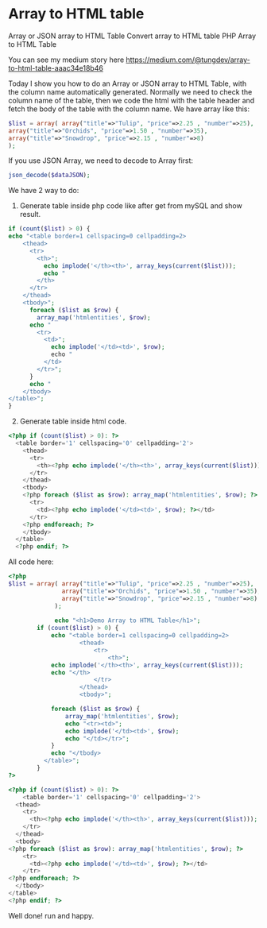 # Array to HTML table
Array or JSON array to HTML Table
Convert array to HTML table
PHP Array to HTML Table

You can see my medium story here https://medium.com/@tungdev/array-to-html-table-aaac34e18b46

Today I show you how to do an Array or JSON array to HTML Table, with the column name automatically generated. Normally we need to check the column name of the table, then we code the html with the table header and fetch the body of the table with the column name.
We have array like this:
```php
$list = array( array("title"=>"Tulip", "price"=>2.25 , "number"=>25),
array("title"=>"Orchids", "price"=>1.50 , "number"=>35),
array("title"=>"Snowdrop", "price"=>2.15 , "number"=>8)
);
```
If you use JSON Array, we need to decode to Array first:
```php
json_decode($dataJSON);
```

We have 2 way to do:
1. Generate table inside php code like after get from mySQL and show result.
``` php
if (count($list) > 0) {
echo "<table border=1 cellspacing=0 cellpadding=2>
    <thead>
      <tr>
        <th>";
          echo implode('</th><th>', array_keys(current($list)));
          echo "
        </th>
      </tr>
    </thead>
    <tbody>";
      foreach ($list as $row) {
        array_map('htmlentities', $row);
      echo "
        <tr>
          <td>";
            echo implode('</td><td>', $row);
            echo "
          </td>
        </tr>";
      }
      echo "
    </tbody>
</table>";
}
```


2. Generate table inside html code.
``` php
<?php if (count($list) > 0): ?>
  <table border='1' cellspacing='0' cellpadding='2'>
    <thead>
      <tr>
        <th><?php echo implode('</th><th>', array_keys(current($list))); ?></th>
      </tr>
    </thead>
    <tbody>
    <?php foreach ($list as $row): array_map('htmlentities', $row); ?>
      <tr>
        <td><?php echo implode('</td><td>', $row); ?></td>
      </tr>
    <?php endforeach; ?>
    </tbody>
  </table>
  <?php endif; ?>
```

All code here:
```php
<?php
$list = array( array("title"=>"Tulip", "price"=>2.25 , "number"=>25),
               array("title"=>"Orchids", "price"=>1.50 , "number"=>35),
               array("title"=>"Snowdrop", "price"=>2.15 , "number"=>8)
             );
             
             echo "<h1>Demo Array to HTML Table</h1>";
        if (count($list) > 0) {
            echo "<table border=1 cellspacing=0 cellpadding=2>
                    <thead>
                        <tr>
                            <th>";
            echo implode('</th><th>', array_keys(current($list)));
            echo "</th>
                        </tr>
                    </thead>
                    <tbody>";

            foreach ($list as $row) {
                array_map('htmlentities', $row);
                echo "<tr><td>";
                echo implode('</td><td>', $row);
                echo "</td></tr>";
            }
            echo "</tbody>
          </table>";
        }
?>

<?php if (count($list) > 0): ?>
    <table border='1' cellspacing='0' cellpadding='2'>
  <thead>
    <tr>
      <th><?php echo implode('</th><th>', array_keys(current($list))); ?></th>
    </tr>
  </thead>
  <tbody>
<?php foreach ($list as $row): array_map('htmlentities', $row); ?>
    <tr>
      <td><?php echo implode('</td><td>', $row); ?></td>
    </tr>
<?php endforeach; ?>
  </tbody>
</table>
<?php endif; ?>
```

Well done! run and happy.
